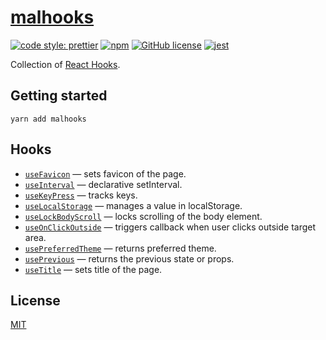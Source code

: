# [malhooks](http://malhooks.surge.sh)

[![code style: prettier](https://img.shields.io/badge/code_style-prettier-ff69b4.svg)](https://github.com/prettier/prettier)
[![npm](https://img.shields.io/npm/v/malhooks)](https://www.npmjs.com/package/malhooks)
[![GitHub license](https://img.shields.io/badge/license-MIT-blue.svg)](https://github.com/malcodeman/polaroid-client/blob/master/LICENSE)
[![jest](https://jestjs.io/img/jest-badge.svg)](https://github.com/facebook/jest)

Collection of [React Hooks](https://reactjs.org/docs/hooks-intro.html).

## Getting started

```
yarn add malhooks
```

## Hooks

- [`useFavicon`](./docs/useFavicon.md) &mdash; sets favicon of the page.
- [`useInterval`](./docs/useInterval.md) &mdash; declarative setInterval.
- [`useKeyPress`](./docs/useKeyPress.md) &mdash; tracks keys.
- [`useLocalStorage`](./docs/useLocalStorage.md) &mdash; manages a value in localStorage.
- [`useLockBodyScroll`](./docs/useLockBodyScroll.md) &mdash; locks scrolling of the body element.
- [`useOnClickOutside`](./docs/useOnClickOutside.md) &mdash; triggers callback when user clicks outside target area.
- [`usePreferredTheme`](./docs/usePreferredTheme.md) &mdash; returns preferred theme.
- [`usePrevious`](./docs/usePrevious.md) &mdash; returns the previous state or props.
- [`useTitle`](./docs/useTitle.md) &mdash; sets title of the page.

## License

[MIT](./LICENSE)
